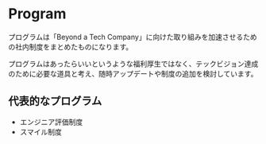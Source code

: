 # Program

プログラムは「Beyond a Tech Company」に向けた取り組みを加速させるための社内制度をまとめたものになります。

プログラムはあったらいいというような福利厚生ではなく、テックビジョン達成のために必要な道具と考え、随時アップデートや制度の追加を検討しています。

## 代表的なプログラム

* エンジニア評価制度
* スマイル制度
